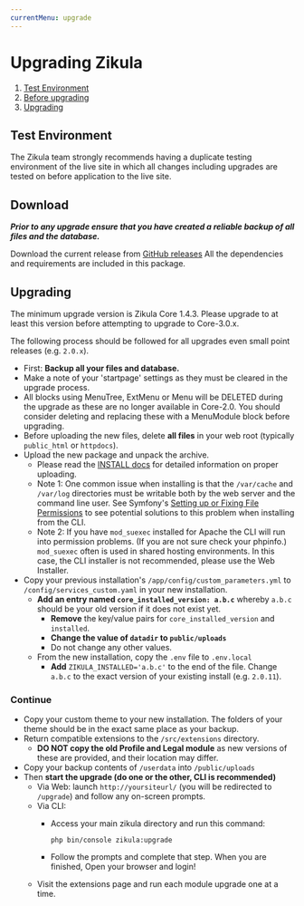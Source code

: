 ```yaml
---
currentMenu: upgrade
---
```

# Upgrading Zikula

1. [Test Environment](#test-environment)
2. [Before upgrading](#download)
3. [Upgrading](#upgrading)

## Test Environment

The Zikula team strongly recommends having a duplicate testing environment of the live site in which all
changes including upgrades are tested on before application to the live site.

## Download

***Prior to any upgrade ensure that you have created a reliable backup of all files and the database.***

Download the current release from [GitHub releases](https://github.com/zikula/core/releases/)
All the dependencies and requirements are included in this package.

## Upgrading

The minimum upgrade version is Zikula Core 1.4.3. Please upgrade to at least this version before attempting to upgrade
to Core-3.0.x.

The following process should be followed for all upgrades even small point releases (e.g. `2.0.x`).

- First: **Backup all your files and database.**
- Make a note of your 'startpage' settings as they must be cleared in the upgrade process.
- All blocks using MenuTree, ExtMenu or Menu will be DELETED during the upgrade as these are no longer available in Core-2.0.
  You should consider deleting and replacing these with a MenuModule block before upgrading.
- Before uploading the new files, delete **all files** in your web root (typically `public_html` or `httpdocs`).
- Upload the new package and unpack the archive.
  - Please read the [INSTALL docs](INSTALL.md#upload) for detailed information on proper uploading.
  - Note 1: One common issue when installing is that the `/var/cache` and `/var/log` directories must be writable both by the 
    web server and the command line user. See Symfony's [Setting up or Fixing File Permissions](http://symfony.com/doc/current/setup/file_permissions.html) 
    to see potential solutions to this problem when installing from the CLI.
  - Note 2: If you have `mod_suexec` installed for Apache the CLI will run into permission problems. (If you are not sure 
    check your phpinfo.) `mod_suexec` often is used in shared hosting environments. In this case, the CLI installer is not 
    recommended, please use the Web Installer.
- Copy your previous installation's `/app/config/custom_parameters.yml` to `/config/services_custom.yaml` in your new installation.
  - **Add an entry named `core_installed_version: a.b.c`** whereby `a.b.c` should be your old version if it does not exist yet.
    - **Remove** the key/value pairs for `core_installed_version` and `installed`.
    - **Change the value of `datadir` to `public/uploads`**
    - Do not change any other values.
  - From the new installation, copy the `.env` file to `.env.local`
    - **Add** `ZIKULA_INSTALLED='a.b.c'` to the end of the file. Change `a.b.c` to the exact version of your existing install (e.g. `2.0.11`).
### Continue

- Copy your custom theme to your new installation. The folders of your theme should be in the exact same place as your backup.
- Return compatible extensions to the `/src/extensions` directory.
  - **DO NOT copy the old Profile and Legal module** as new versions of these are provided, and their location may differ.
- Copy your backup contents of `/userdata` into `/public/uploads`
- Then **start the upgrade (do one or the other, CLI is recommended)**
  - Via Web: launch `http://yoursiteurl/` (you will be redirected to `/upgrade`) and follow any on-screen prompts.
  - Via CLI:
    - Access your main zikula directory and run this command:

        ```Shell
        php bin/console zikula:upgrade
        ```

    - Follow the prompts and complete that step. When you are finished, Open your browser and login!
  - Visit the extensions page and run each module upgrade one at a time.
